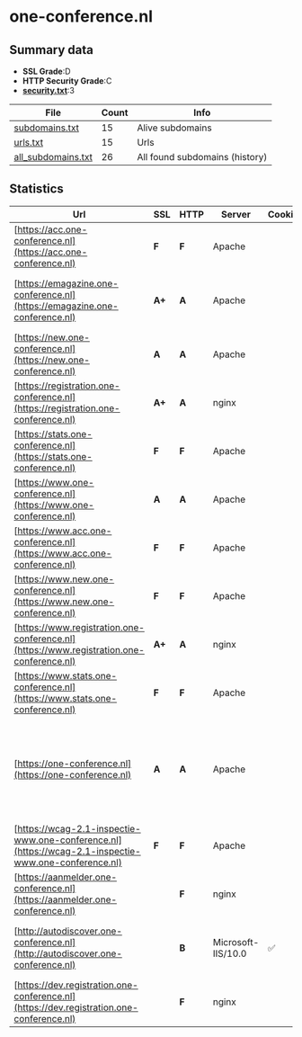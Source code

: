 

# one-conference.nl
## Summary data


 - **SSL Grade**:D
 - **HTTP Security Grade**:C
 - **[security.txt](https://www.digitaleoverheid.nl/nieuws/standaard-security-txt-nu-verplicht-voor-overheid/)**:3


| File       | Count | Info |
|------------|-------|------|
|[subdomains.txt](/data/one-conference.nl/subdomains.txt)|15|Alive subdomains|
|[urls.txt](/data/one-conference.nl/urls.txt)|15|Urls|
|[all_subdomains.txt](/data/one-conference.nl/all_subdomains.txt)|26|All found subdomains (history)|


## Statistics


| Url | SSL | HTTP | Server | Cookie | HSTS | CORS | CTO | CSP | XFO | XXP | RP |FP| Tech |Title |
|--------|-------|-------|------|------|------|------|------|------|------|------|------|------|------|------|
|[https://acc.one-conference.nl](https://acc.one-conference.nl)| **F**| **F**|Apache| | | | | | | | :white_check_mark: | |Apache HTTP Server HSTS||
|[https://emagazine.one-conference.nl](https://emagazine.one-conference.nl)| **A+**| **A**|Apache| |:white_check_mark: | | |:warning: | :white_check_mark: | :white_check_mark: | :white_check_mark: | |Apache HTTP Server Bootstrap HSTS|One Magazine|
|[https://new.one-conference.nl](https://new.one-conference.nl)| **A**| **A**|Apache| |:white_check_mark: | | | :white_check_mark:| :white_check_mark: | :white_check_mark: | :white_check_mark: | |Apache HTTP Server HSTS||
|[https://registration.one-conference.nl](https://registration.one-conference.nl)| **A+**| **A**|nginx| |:white_check_mark: | :warning:| |:warning: | :white_check_mark: | :white_check_mark: | :white_check_mark: | |HSTS Nginx Plesk||
|[https://stats.one-conference.nl](https://stats.one-conference.nl)| **F**| **F**|Apache| | | | | | | | :white_check_mark: | |Apache HTTP Server HSTS||
|[https://www.one-conference.nl](https://www.one-conference.nl)| **A**| **A**|Apache| |:white_check_mark: | | | :white_check_mark:| :white_check_mark: | :white_check_mark: | :white_check_mark: | |Apache HTTP Server HSTS||
|[https://www.acc.one-conference.nl](https://www.acc.one-conference.nl)| **F**| **F**|Apache| | | | | | | | :white_check_mark: | |Apache HTTP Server HSTS||
|[https://www.new.one-conference.nl](https://www.new.one-conference.nl)| **F**| **F**|Apache| | | | | | | | :white_check_mark: | |Apache HTTP Server HSTS|301 Moved Perman...|
|[https://www.registration.one-conference.nl](https://www.registration.one-conference.nl)| **A+**| **A**|nginx| |:white_check_mark: | :warning:| |:warning: | :white_check_mark: | :white_check_mark: | :white_check_mark: | |HSTS Nginx Plesk||
|[https://www.stats.one-conference.nl](https://www.stats.one-conference.nl)| **F**| **F**|Apache| | | | | | | | :white_check_mark: | |Apache HTTP Server HSTS||
|[https://one-conference.nl](https://one-conference.nl)| **A**| **A**|Apache| |:white_check_mark: | | | :white_check_mark:| :white_check_mark: | :white_check_mark: | :white_check_mark: | |Apache HTTP Server HSTS MySQL PHP WordPress Yoast SEO:21.0|Home - One Confe...|
|[https://wcag-2.1-inspectie-www.one-conference.nl](https://wcag-2.1-inspectie-www.one-conference.nl)| **F**| **F**|Apache| | | | | | | | :white_check_mark: | |Apache HTTP Server HSTS||
|[https://aanmelder.one-conference.nl](https://aanmelder.one-conference.nl)| | **F**|nginx| | | | | | | | :white_check_mark: | |Nginx|404 Not Found|
|[http://autodiscover.one-conference.nl](http://autodiscover.one-conference.nl)| | **B**|Microsoft-IIS/10.0|:white_check_mark: |:white_check_mark: | | | | :white_check_mark: | :white_check_mark: | :white_check_mark: | |IIS:10.0 Microsoft ASP.NET Windows Server||
|[https://dev.registration.one-conference.nl](https://dev.registration.one-conference.nl)| | **F**|nginx| | | | | | | | :white_check_mark: | |Nginx|Momice|

